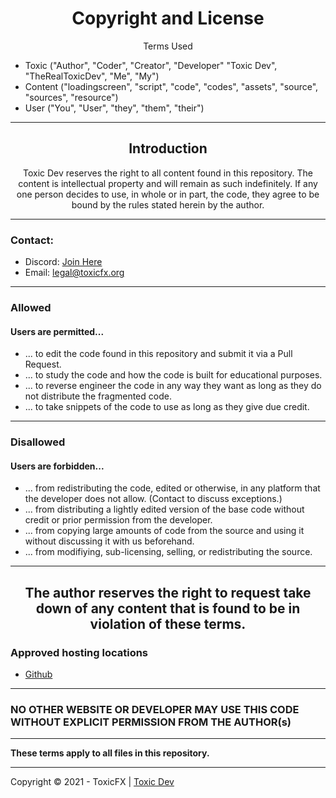 <h1 align="center">Copyright and License</h1>
<p align="center">Terms Used</p>

- Toxic ("Author", "Coder", "Creator", "Developer" "Toxic Dev", "TheRealToxicDev", "Me", "My")
- Content ("loadingscreen", "script", "code", "codes", "assets", "source", "sources", "resource")
- User ("You", "User", "they", "them", "their")
---
<h2 align="center">Introduction</h2>
<p align="center">Toxic Dev reserves the right to all content found in this repository. The content is intellectual property and will remain as such indefinitely. If any one person decides to use, in whole or in part, the code, they agree to be bound by the rules stated herein by the author.</p>

---
### Contact:
+ Discord: [Join Here](https://toxicfx.org/discord)
+ Email: legal@toxicfx.org
---

### Allowed
#### Users are permitted...
- ... to edit the code found in this repository and submit it via a Pull Request.
- ... to study the code and how the code is built for educational purposes.
- ... to reverse engineer the code in any way they want as long as they do not distribute the fragmented code.
- ... to take snippets of the code to use as long as they give due credit.

---
### Disallowed
#### Users are forbidden...
- ... from redistributing the code, edited or otherwise, in any platform that the developer does not allow. (Contact to discuss exceptions.)
- ... from distributing a lightly edited version of the base code without credit or prior permission from the developer.
- ... from copying large amounts of code from the source and using it without discussing it with us beforehand.
- ... from modifiying, sub-licensing, selling, or redistributing the source.
---

<h2 align="center">The author reserves the right to request take down of any content that is found to be in violation of these terms.
</h2>

### Approved hosting locations
- [Github](https://github.com/TFX-Framework/tfx_loadingscreen)

---

### NO OTHER WEBSITE OR DEVELOPER MAY USE THIS CODE  WITHOUT EXPLICIT PERMISSION FROM THE AUTHOR(s)

---

**These terms apply to all files in this repository.**

---

Copyright © 2021 - ToxicFX | [Toxic Dev](https://toxicdev.me)
